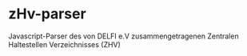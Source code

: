 # zHv-parser
Javascript-Parser des von DELFI e.V zusammengetragenen Zentralen Haltestellen Verzeichnisses (ZHV)

